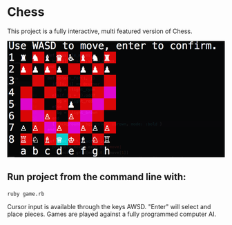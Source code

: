 # Chess

This project is a fully interactive, multi featured version of Chess.

![ScreenShot](/images/preview.png)

## Run project from the command line with:

```ruby game.rb```

Cursor input is available through the keys AWSD. "Enter" will select and place
pieces. Games are played against a fully programmed computer AI.

